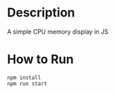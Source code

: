 # Description
A simple CPU memory display in JS

# How to Run
<code>npm install</code>
<br />
<code>npm run start</code>
